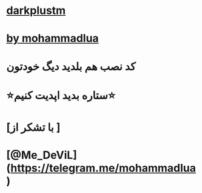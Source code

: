# [darkplustm](https://telegram.me/darkplustm)
# [by mohammadlua](https://telegram.me/mohammadlua)
# کد نصب هم بلدید دیگ خودتون
# ⭐️ستاره بدید اپدیت کنیم⭐️
# [با تشکر از ]
# [@Me_DeViL] (https://telegram.me/mohammadlua)
